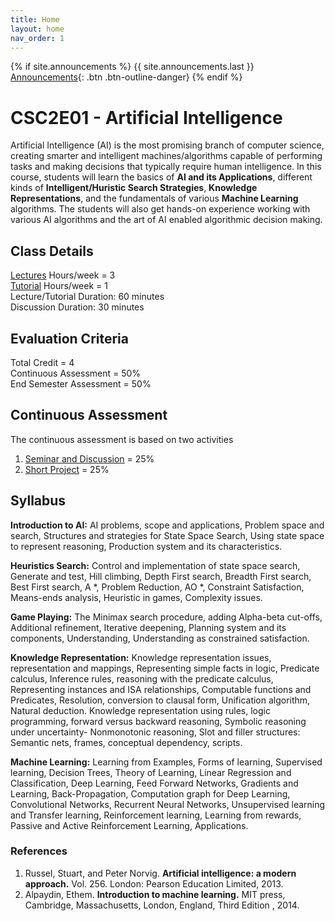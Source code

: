 ```yaml
---
title: Home
layout: home
nav_order: 1
---
```

{% if site.announcements %}
{{ site.announcements.last }}
[Announcements](announcements.md){: .btn .btn-outline-danger}
{% endif %}

<h1> CSC2E01 - Artificial Intelligence </h1> 
Artificial Intelligence (AI) is the most promising branch of computer science, creating smarter and intelligent machines/algorithms capable of performing tasks and making decisions that typically require human intelligence. In this course, students will learn the basics of <b>AI and its Applications</b>, different kinds of <b>Intelligent/Huristic Search Strategies</b>, <b>Knowledge Representations</b>, and the fundamentals of various <b>Machine Learning</b> algorithms. The students will also get hands-on experience working with various AI algorithms and the art of AI enabled algorithmic decision making. 

## Class Details
[Lectures](Lectures.md) Hours/week = 3 <br/>
[Tutorial](Tutorials.md)  Hours/week = 1 <br/>
Lecture/Tutorial Duration: 60 minutes <br/>
Discussion Duration: 30 minutes <br/>

## Evaluation Criteria
Total Credit = 4 <br/>
Continuous Assessment = 50% <br/>
End Semester Assessment = 50% <br/>

## Continuous Assessment
The continuous assessment is based on two activities 
1. [Seminar and Discussion](Seminar.md) = 25% <br/>
2. [Short Project](Project.md) = 25% <br/>

## Syllabus
<b>Introduction to AI:</b> AI problems, scope and applications, Problem space and search, Structures and strategies for State Space Search, Using state space to represent reasoning, Production system and its characteristics.<br/>

<b>Heuristics Search:</b> Control and implementation of state space search, Generate and test, Hill climbing, Depth First search, Breadth First search, Best First search, A *, Problem Reduction, AO *, Constraint Satisfaction, Means-ends analysis, Heuristic in games, Complexity issues.<br/>

<b>Game Playing:</b> The Minimax search procedure, adding Alpha-beta cut-offs, Additional refinement, Iterative deepening, Planning system and its components, Understanding, Understanding as constrained satisfaction. <br/>

<b>Knowledge Representation:</b> Knowledge representation issues, representation and mappings, Representing simple facts in logic, Predicate calculus, Inference rules, reasoning with the predicate calculus, Representing instances and ISA relationships, Computable functions and Predicates, Resolution, conversion to clausal form, Unification algorithm, Natural deduction. Knowledge representation using rules, logic programming, forward versus backward reasoning, Symbolic reasoning under uncertainty- Nonmonotonic reasoning, Slot and filler structures: Semantic nets, frames, conceptual dependency, scripts.<br/>

<b>Machine Learning:</b> Learning from Examples, Forms of learning, Supervised learning, Decision Trees, Theory of Learning, Linear Regression and Classification, Deep Learning, Feed Forward Networks, Gradients and Learning, Back-Propagation, Computation graph for Deep Learning, Convolutional Networks, Recurrent Neural Networks, Unsupervised learning and Transfer learning, Reinforcement learning, Learning from rewards, Passive and Active Reinforcement Learning, Applications.<br/>

### References 
1. Russel, Stuart, and Peter Norvig. <b>Artificial intelligence: a modern approach.</b> Vol. 256. London: Pearson Education Limited, 2013. <br/>
2. Alpaydin, Ethem. <b>Introduction to machine learning.</b> MIT press, Cambridge, Massachusetts, London, England, Third Edition , 2014.



